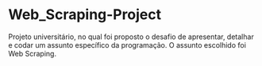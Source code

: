 # Web_Scraping-Project
Projeto universitário, no qual foi proposto o desafio de apresentar, detalhar e codar um assunto específico da programação. O assunto escolhido foi Web Scraping.
